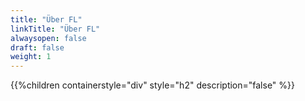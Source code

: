 ```yaml
---
title: "Über FL"
linkTitle: "Über FL"
alwaysopen: false
draft: false
weight: 1
---
```


{{%children containerstyle="div" style="h2" description="false" %}}
